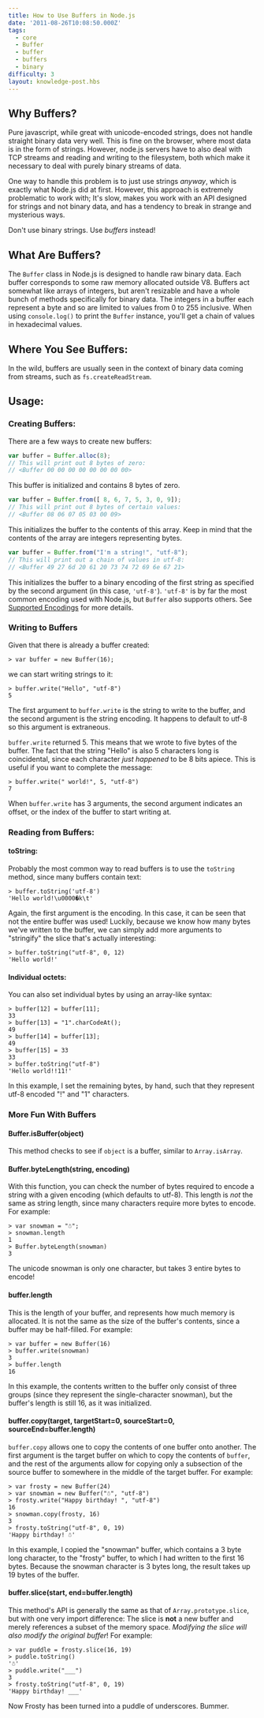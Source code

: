 ```yaml
---
title: How to Use Buffers in Node.js
date: '2011-08-26T10:08:50.000Z'
tags:
  - core
  - Buffer
  - buffer
  - buffers
  - binary
difficulty: 3
layout: knowledge-post.hbs
---
```


## Why Buffers?

Pure javascript, while great with unicode-encoded strings, does not handle straight binary data very well. This is fine on the browser, where most data is in the form of strings. However, node.js servers have to also deal with TCP streams and reading and writing to the filesystem, both which make it necessary to deal with purely binary streams of data.

One way to handle this problem is to just use strings *anyway*, which is exactly what Node.js did at first. However, this approach is extremely problematic to work with; It's slow, makes you work with an API designed for strings and not binary data, and has a tendency to break in strange and mysterious ways.

Don't use binary strings. Use *buffers* instead!

## What Are Buffers?

The `Buffer` class in Node.js is designed to handle raw binary data. Each buffer corresponds to some raw memory allocated outside V8. Buffers act somewhat like arrays of integers, but aren't resizable and have a whole bunch of methods specifically for binary data. The integers in a buffer each represent a byte and so are limited to values from 0 to 255 inclusive. When using `console.log()` to print the `Buffer` instance, you'll get a chain of values in hexadecimal values.

## Where You See Buffers:

In the wild, buffers are usually seen in the context of binary data coming from streams, such as `fs.createReadStream`.

## Usage:

### Creating Buffers:

There are a few ways to create new buffers:

```js
var buffer = Buffer.alloc(8);
// This will print out 8 bytes of zero:
// <Buffer 00 00 00 00 00 00 00 00>
```

This buffer is initialized and contains 8 bytes of zero.

```js
var buffer = Buffer.from([ 8, 6, 7, 5, 3, 0, 9]);
// This will print out 8 bytes of certain values:
// <Buffer 08 06 07 05 03 00 09>
```

This initializes the buffer to the contents of this array. Keep in mind that the contents of the array are integers representing bytes.

```js
var buffer = Buffer.from("I'm a string!", "utf-8");
// This will print out a chain of values in utf-8:
// <Buffer 49 27 6d 20 61 20 73 74 72 69 6e 67 21>
```

This initializes the buffer to a binary encoding of the first string as specified by the second argument (in this case, `'utf-8'`). `'utf-8'` is by far the most common encoding used with Node.js, but `Buffer` also supports others. See [Supported Encodings](https://nodejs.org/dist/latest/docs/api/buffer.html#buffer_buffers_and_character_encodings) for more details.

### Writing to Buffers

Given that there is already a buffer created:

```
> var buffer = new Buffer(16);
```

we can start writing strings to it:

```
> buffer.write("Hello", "utf-8")
5
```

The first argument to `buffer.write` is the string to write to the buffer, and the second argument is the string encoding. It happens to default to utf-8 so this argument is extraneous.

`buffer.write` returned 5. This means that we wrote to five bytes of the buffer. The fact that the string "Hello" is also 5 characters long is coincidental, since each character *just happened* to be 8 bits apiece. This is useful if you want to complete the message:

```
> buffer.write(" world!", 5, "utf-8")
7
```

When `buffer.write` has 3 arguments, the second argument indicates an offset, or the index of the buffer to start writing at.

### Reading from Buffers:

#### toString:

Probably the most common way to read buffers is to use the `toString` method, since many buffers contain text:

```
> buffer.toString('utf-8')
'Hello world!\u0000�k\t'
```

Again, the first argument is the encoding. In this case, it can be seen that not the entire buffer was used! Luckily, because we know how many bytes we've written to the buffer, we can simply add more arguments to "stringify" the slice that's actually interesting:

```
> buffer.toString("utf-8", 0, 12)
'Hello world!'
```

#### Individual octets:

You can also set individual bytes by using an array-like syntax:

```
> buffer[12] = buffer[11];
33
> buffer[13] = "1".charCodeAt();
49
> buffer[14] = buffer[13];
49
> buffer[15] = 33
33
> buffer.toString("utf-8")
'Hello world!!11!'
```

In this example, I set the remaining bytes, by hand, such that they represent utf-8 encoded "!" and "1" characters.

### More Fun With Buffers

#### Buffer.isBuffer(object)

This method checks to see if `object` is a buffer, similar to `Array.isArray`.

#### Buffer.byteLength(string, encoding)

With this function, you can check the number of bytes required to encode a string with a given encoding (which defaults to utf-8). This length is *not* the same as string length, since many characters require more bytes to encode. For example:

```
> var snowman = "☃";
> snowman.length
1
> Buffer.byteLength(snowman)
3
```

The unicode snowman is only one character, but takes 3 entire bytes to encode!

#### buffer.length

This is the length of your buffer, and represents how much memory is allocated. It is not the same as the size of the buffer's contents, since a buffer may be half-filled. For example:

```
> var buffer = new Buffer(16)
> buffer.write(snowman)
3
> buffer.length
16
```

In this example, the contents written to the buffer only consist of three groups (since they represent the single-character snowman), but the buffer's length is still 16, as it was initialized.

#### buffer.copy(target, targetStart=0, sourceStart=0, sourceEnd=buffer.length)

`buffer.copy` allows one to copy the contents of one buffer onto another. The first argument is the target buffer on which to copy the contents of `buffer`, and the rest of the arguments allow for copying only a subsection of the source buffer to somewhere in the middle of the target buffer. For example:

```
> var frosty = new Buffer(24)
> var snowman = new Buffer("☃", "utf-8")
> frosty.write("Happy birthday! ", "utf-8")
16
> snowman.copy(frosty, 16)
3
> frosty.toString("utf-8", 0, 19)
'Happy birthday! ☃'
```

In this example, I copied the "snowman" buffer, which contains a 3 byte long character, to the "frosty" buffer, to which I had written to the first 16 bytes. Because the snowman character is 3 bytes long, the result takes up 19 bytes of the buffer.

#### buffer.slice(start, end=buffer.length)

This method's API is generally the same as that of `Array.prototype.slice`, but with one very import difference: The slice is **not** a new buffer and merely references a subset of the memory space. *Modifying the slice will also modify the original buffer*! For example:

```
> var puddle = frosty.slice(16, 19)
> puddle.toString()
'☃'
> puddle.write("___")
3
> frosty.toString("utf-8", 0, 19)
'Happy birthday! ___'
```

Now Frosty has been turned into a puddle of underscores. Bummer.
